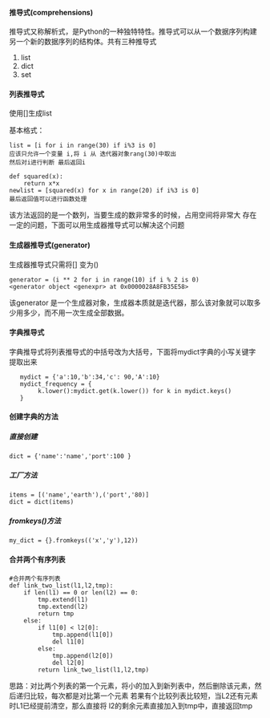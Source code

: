 #### 推导式(comprehensions)
推导式又称解析式，是Python的一种独特特性。推导式可以从一个数据序列构建另一个新的数据序列的结构体。共有三种推导式
1. list
2. dict
3. set
#### 列表推导式
使用[]生成list

基本格式：
    
    list = [i for i in range(30) if i%3 is 0]
    应该只允许一个变量 i,将 i 从 迭代器对象rang(30)中取出 
    然后对i进行判断 最后返回i   
    
    def squared(x):
        return x*x
    newlist = [squared(x) for x in range(20) if i%3 is 0]
    最后返回值可以进行函数处理

该方法返回的是一个数列，当要生成的数非常多的时候，占用空间将非常大
存在一定的问题，下面可以用生成器推导式可以解决这个问题
#### 生成器推导式(generator)
生成器推导式只需将[] 变为()
    
    generator = (i ** 2 for i in range(10) if i % 2 is 0)
    <generator object <genexpr> at 0x0000028A8FB35E58>
    
    
该generator 是一个生成器对象，生成器本质就是迭代器，那么该对象就可以取多少用多少，而不用一次生成全部数据。

#### 字典推导式
字典推导式将列表推导式的中括号改为大括号，下面将mydict字典的小写关键字提取出来
       
       mydict = {'a':10,'b':34,'c': 90,'A':10}
       mydict_frequency = {
            k.lower():mydict.get(k.lower()) for k in mydict.keys()
       }
#### 创建字典的方法
##### 直接创建
    
    dict = {'name':'name','port':100 }

##### 工厂方法
    
    items = [('name','earth'),('port','80)]
    dict = dict(items)
    
##### fromkeys()方法
    
    my_dict = {}.fromkeys(('x','y'),12))
#### 合并两个有序列表
      
    #合并两个有序列表
    def link_two_list(l1,l2,tmp):
        if len(l1) == 0 or len(l2) == 0:
            tmp.extend(l1)
            tmp.extend(l2)
            return tmp
        else:
            if l1[0] < l2[0]:
                tmp.append(l1[0])
                del l1[0]
            else:
                tmp.append(l2[0])
                del l2[0]
            return link_two_list(l1,l2,tmp)    
思路：对比两个列表的第一个元素，将小的加入到新列表中，然后删除该元素，然后递归比较，每次都是对比第一个元素
若果有个比较列表比较短，当L2还有元素时L1已经提前清空，那么直接将
l2的剩余元素直接加入到tmp中，直接返回tmp

